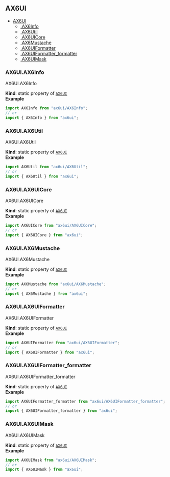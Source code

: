 <a name="module_AX6UI"></a>

## AX6UI

* [AX6UI](#module_AX6UI)
    * [.AX6Info](#module_AX6UI.AX6Info)
    * [.AX6Util](#module_AX6UI.AX6Util)
    * [.AX6UICore](#module_AX6UI.AX6UICore)
    * [.AX6Mustache](#module_AX6UI.AX6Mustache)
    * [.AX6UIFormatter](#module_AX6UI.AX6UIFormatter)
    * [.AX6UIFormatter_formatter](#module_AX6UI.AX6UIFormatter_formatter)
    * [.AX6UIMask](#module_AX6UI.AX6UIMask)

<a name="module_AX6UI.AX6Info"></a>

### AX6UI.AX6Info
AX6UI.AX6Info

**Kind**: static property of <code>[AX6UI](#module_AX6UI)</code>  
**Example**  
```js
import AX6Info from "ax6ui/AX6Info";
// or
import { AX6Info } from "ax6ui";
```
<a name="module_AX6UI.AX6Util"></a>

### AX6UI.AX6Util
AX6UI.AX6Util

**Kind**: static property of <code>[AX6UI](#module_AX6UI)</code>  
**Example**  
```js
import AX6Util from "ax6ui/AX6Util";
// or
import { AX6Util } from "ax6ui";
```
<a name="module_AX6UI.AX6UICore"></a>

### AX6UI.AX6UICore
AX6UI.AX6UICore

**Kind**: static property of <code>[AX6UI](#module_AX6UI)</code>  
**Example**  
```js
import AX6UICore from "ax6ui/AX6UICore";
// or
import { AX6UICore } from "ax6ui";
```
<a name="module_AX6UI.AX6Mustache"></a>

### AX6UI.AX6Mustache
AX6UI.AX6Mustache

**Kind**: static property of <code>[AX6UI](#module_AX6UI)</code>  
**Example**  
```js
import AX6Mustache from "ax6ui/AX6Mustache";
// or
import { AX6Mustache } from "ax6ui";
```
<a name="module_AX6UI.AX6UIFormatter"></a>

### AX6UI.AX6UIFormatter
AX6UI.AX6UIFormatter

**Kind**: static property of <code>[AX6UI](#module_AX6UI)</code>  
**Example**  
```js
import AX6UIFormatter from "ax6ui/AX6UIFormatter";
// or
import { AX6UIFormatter } from "ax6ui";
```
<a name="module_AX6UI.AX6UIFormatter_formatter"></a>

### AX6UI.AX6UIFormatter_formatter
AX6UI.AX6UIFormatter_formatter

**Kind**: static property of <code>[AX6UI](#module_AX6UI)</code>  
**Example**  
```js
import AX6UIFormatter_formatter from "ax6ui/AX6UIFormatter_formatter";
// or
import { AX6UIFormatter_formatter } from "ax6ui";
```
<a name="module_AX6UI.AX6UIMask"></a>

### AX6UI.AX6UIMask
AX6UI.AX6UIMask

**Kind**: static property of <code>[AX6UI](#module_AX6UI)</code>  
**Example**  
```js
import AX6UIMask from "ax6ui/AX6UIMask";
// or
import { AX6UIMask } from "ax6ui";
```
